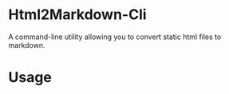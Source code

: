 # Html2Markdown-Cli

A command-line utility allowing you to convert static html files to markdown. 

# Usage



